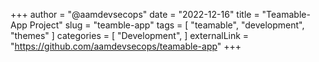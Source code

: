 +++
author = "@aamdevsecops"
date = "2022-12-16"
title = "Teamable-App Project"
slug = "teamble-app"
tags = [
    "teamable",
    "development",
    "themes"
]
categories = [
    "Development",
]
externalLink = "https://github.com/aamdevsecops/teamable-app"
+++
